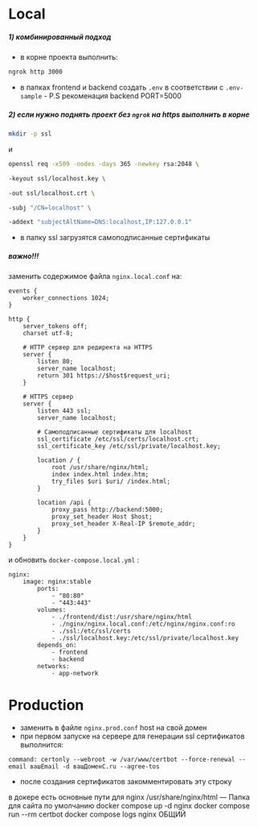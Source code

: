# Local

##### 1) комбинированный подход 
* в корне проекта выполнить:
```bash
ngrok http 3000
```

* в папках frontend и backend создать `.env` в соответствии с `.env-sample` - P.S рекоменация backend PORT=5000

##### 2) если нужно поднять проект без  `ngrok` на https выполнить в корне 
```bash
mkdir -p ssl
```
и
```bash 
openssl req -x509 -nodes -days 365 -newkey rsa:2048 \

-keyout ssl/localhost.key \

-out ssl/localhost.crt \

-subj "/CN=localhost" \

-addext "subjectAltName=DNS:localhost,IP:127.0.0.1"
```

- в папку ssl загрузятся самоподписанные сертификаты
##### важно!!!
заменить содержимое файла `nginx.local.conf` на:
```nginx
events {
	worker_connections 1024;
}

http {
	server_tokens off;
	charset utf-8;

	# HTTP сервер для редиректа на HTTPS
	server {
		listen 80;
		server_name localhost;
		return 301 https://$host$request_uri;
	}
	
	# HTTPS сервер
	server {
		listen 443 ssl;
		server_name localhost;
	
		# Самоподписанные сертификаты для localhost
		ssl_certificate /etc/ssl/certs/localhost.crt;
		ssl_certificate_key /etc/ssl/private/localhost.key;
	
		location / {
			root /usr/share/nginx/html;
			index index.html index.htm;
			try_files $uri $uri/ /index.html;
		} 
		
		location /api {
			proxy_pass http://backend:5000;
			proxy_set_header Host $host;
			proxy_set_header X-Real-IP $remote_addr;
		}
	}
}
```

и обновить `docker-compose.local.yml` :
```docker
nginx:
	image: nginx:stable
		ports:
			- "80:80"
			- "443:443"
		volumes:
			- ./frontend/dist:/usr/share/nginx/html
			- ./nginx/nginx.local.conf:/etc/nginx/nginx.conf:ro
			- ./ssl:/etc/ssl/certs
			- ./ssl/localhost.key:/etc/ssl/private/localhost.key
		depends_on:
			- frontend
			- backend
		networks:
			- app-network
```


# Production
- заменить в файле `nginx.prod.conf` host на свой домен
- при первом запуске на сервере для генерации ssl сертификатов выполнится:
```docker
command: certonly --webroot -w /var/www/certbot --force-renewal --email вашEmail -d вашДоменС.ru --agree-tos
```
- после создания сертификатов закомментировать эту строку 




в докере есть основные пути для nginx
/usr/share/nginx/html — Папка для сайта по умолчанию
docker compose up -d nginx
docker compose run --rm certbot
docker compose logs nginx
ОБЩИЙ

